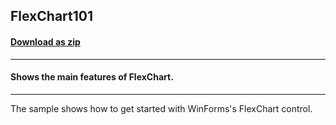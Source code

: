 ## FlexChart101
#### [Download as zip](https://minhaskamal.github.io/DownGit/#/home?url=https://github.com/GrapeCity/ComponentOne-WinForms-Samples/tree/master/NetFramework\FlexChart\CS\FlexChart101)
____
#### Shows the main features of FlexChart.
____
The sample shows how to get started with WinForms's FlexChart control. 